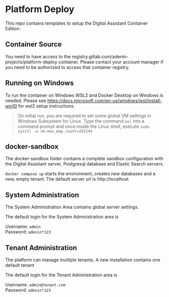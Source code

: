 # Platform Deploy

This repo contains templates to setup the Digital Assistant Container Edition.

## Container Source

You need to have access to the registry.gitlab.com/adenin-projects/platform-deploy container. Please contact your account manager if you need to be authorized to access that container registry.

## Running on Windows

To run the container on Windows WSL2 and Docker Desktop on Windows is needed. Please see https://docs.microsoft.com/en-us/windows/wsl/install-win10 for wsl2 setup instructions.

>On initial run, you are required to set some global VM settings in Windows Subsystem for Linux. Type the command `wsl` into a command prompt and once inside the Linux shell, execute `sudo sysctl -w vm.max_map_count=262144`


## docker-sandbox

The docker-sandbox folder contains a complete sandbox configuration with the Digital Assistant server, Postgresql database and Elastic Search servers.

`docker compose up` starts the environment, creates new databases and a new, empty tenant. The default server url is http://localhost


## System Administration

The System Administration Area contains global server settings.

The default login for the System Administration area is 

Username: `admin`    
Password: `adenin*123`



## Tenant Administration

The platform can manage multiple tenants. A new installation contains one default tenant

The default login for the Tenant Administration area is 

Username: `admin@tenant.com`    
Password: `adenin*123`



